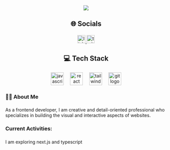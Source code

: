 <div align="center">
  <img height="" src="https://i.ibb.co/M5Pg0Lwb/Saha-Jewel-Kumar.jpg"  />
</div>

###

<h2 align="center">🌐 Socials</h2>

###

<div align="center">
  <a href="https://www.linkedin.com/in/sahajewelkumar/" target="_blank">
    <img src="https://img.shields.io/static/v1?message=LinkedIn&logo=linkedin&label=&color=0077B5&logoColor=white&labelColor=&style=for-the-badge" height="25" alt="linkedin logo"  />
  </a>
  <a href="https://x.com/sahaJewelkumar" target="_blank">
    <img src="https://img.shields.io/static/v1?message=Twitter&logo=twitter&label=&color=1DA1F2&logoColor=white&labelColor=&style=for-the-badge" height="25" alt="twitter logo"  />
  </a>
</div>

###

<h2 align="center">💻 Tech Stack</h2>

###

<div align="center">
  <img src="https://cdn.jsdelivr.net/gh/devicons/devicon/icons/javascript/javascript-original.svg" height="40" alt="javascript logo"  />
  <img width="12" />
  <img src="https://cdn.jsdelivr.net/gh/devicons/devicon/icons/react/react-original.svg" height="40" alt="react logo"  />
  <img width="12" />
  <img src="https://cdn.jsdelivr.net/gh/devicons/devicon/icons/tailwindcss/tailwindcss-original-wordmark.svg" height="40" alt="tailwindcss logo"  />
  <img width="12" />
  <img src="https://cdn.jsdelivr.net/gh/devicons/devicon/icons/git/git-original.svg" height="40" alt="git logo"  />
</div>

###

<h3 align="left">👩‍💻  About Me</h3>

###

<p align="left">As a frontend developer, I am creative and detail-oriented professional who specializes in building the visual and interactive aspects of websites.</p>

###

<h3 align="left">Current Activities:</h3>

###

<p align="left">I am exploring next.js and typescript</p>

###
